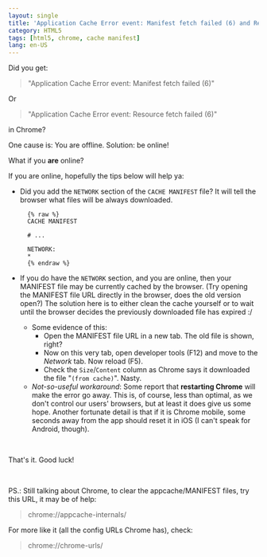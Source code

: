 ```yaml
---
layout: single
title: 'Application Cache Error event: Manifest fetch failed (6) and Resource fetch failed (6)'
category: HTML5
tags: [html5, chrome, cache manifest]
lang: en-US
---
```

Did you get:

> "Application Cache Error event: Manifest fetch failed (6)"

Or

> "Application Cache Error event: Resource fetch failed (6)"

in Chrome?
<!--more-->

One cause is: You are offline. Solution: be online!

What if you **are** online?

If you are online, hopefully the tips below will help ya:

- Did you add the `NETWORK` section of the `CACHE MANIFEST` file? It will tell the browser what files will be always downloaded.

        {% raw %}
        CACHE MANIFEST
        
        # ...
        
        NETWORK:
        *
        {% endraw %}
    
- If you do have the `NETWORK` section, and you are online, then your MANIFEST file may be currently cached by the browser. (Try opening the MANIFEST file URL directly in the browser, does the old version open?) The solution here is to either clean the cache yourself or to wait until the browser decides the previously downloaded file has expired :/
  - Some evidence of this:
     - Open the MANIFEST file URL in a new tab. The old file is shown, right?
     - Now on this very tab, open developer tools (F12) and move to the *Network* tab. Now reload (F5).
     - Check the `Size`/`Content` column as Chrome says it downloaded the file "`(from cache)`". Nasty.
  - *Not-so-useful workaround*: Some report that **restarting Chrome** will make the error go away. This is, of course, less than optimal, as we don't control our users' browsers, but at least it does give us some hope. Another fortunate detail is that if it is Chrome mobile, some seconds away from the app should reset it in iOS (I can't speak for Android, though).

<br>

That's it. Good luck!

<br>

PS.: Still talking about Chrome, to clear the appcache/MANIFEST files, try this URL, it may be of help:

> chrome://appcache-internals/

For more like it (all the config URLs Chrome has), check:

> chrome://chrome-urls/
